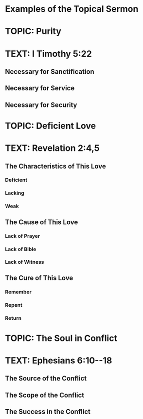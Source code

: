 # Examples of the Topical Sermon

# TOPIC: Purity

# TEXT: I Timothy 5:22

## Necessary for Sanctification

## Necessary for Service

## Necessary for Security

# TOPIC: Deficient Love

# TEXT: Revelation 2:4,5

## The Characteristics of This Love

### Deficient

### Lacking

### Weak

## The Cause of This Love

### Lack of Prayer

### Lack of Bible

### Lack of Witness

## The Cure of This Love

### Remember

### Repent

### Return

# TOPIC: The Soul in Conflict

# TEXT: Ephesians 6:10--18

## The Source of the Conflict

## The Scope of the Conflict

## The Success in the Conflict
